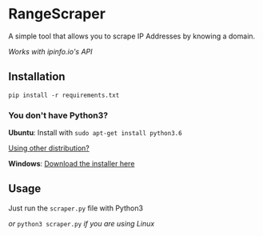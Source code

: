 # RangeScraper
A simple tool that allows you to scrape IP Addresses by knowing a domain.

_Works with ipinfo.io's API_

## Installation
`pip install -r requirements.txt`

### You don't have Python3?
**Ubuntu**: Install with `sudo apt-get install python3.6`

[Using other distribution?](https://lmgtfy.app/?q=Install+Python3+YOUR_DISTRO)



**Windows**: [Download the installer here](https://www.python.org/downloads/windows/)

## Usage
Just run the `scraper.py` file with Python3

_or_ `python3 scraper.py` _if you are using Linux_
